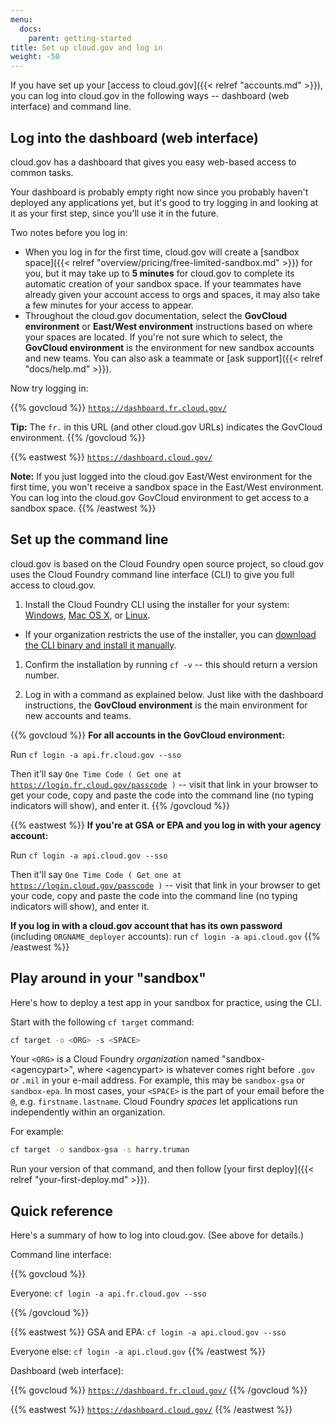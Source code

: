```yaml
---
menu:
  docs:
    parent: getting-started
title: Set up cloud.gov and log in
weight: -50
---
```


If you have set up your [access to cloud.gov]({{< relref "accounts.md" >}}), you can log into cloud.gov in the following ways -- dashboard (web interface) and command line.

## Log into the dashboard (web interface)

cloud.gov has a dashboard that gives you easy web-based access to common tasks.

Your dashboard is probably empty right now since you probably haven't deployed any applications yet, but it's good to try logging in and looking at it as your first step, since you'll use it in the future.

Two notes before you log in:

* When you log in for the first time, cloud.gov will create a [sandbox space]({{< relref "overview/pricing/free-limited-sandbox.md" >}}) for you, but it may take up to **5 minutes** for cloud.gov to complete its automatic creation of your sandbox space. If your teammates have already given your account access to orgs and spaces, it may also take a few minutes for your access to appear.
* Throughout the cloud.gov documentation, select the **GovCloud environment** or **East/West environment** instructions based on where your spaces are located. If you're not sure which to select, the **GovCloud environment** is the environment for new sandbox accounts and new teams. You can also ask a teammate or [ask support]({{< relref "docs/help.md" >}}).

Now try logging in:

{{% govcloud %}}
[`https://dashboard.fr.cloud.gov/`](https://dashboard.fr.cloud.gov/)

**Tip:** The `fr.` in this URL (and other cloud.gov URLs) indicates the GovCloud environment.
{{% /govcloud %}}

{{% eastwest %}}
[`https://dashboard.cloud.gov/`](https://dashboard.cloud.gov/)

**Note:** If you just logged into the cloud.gov East/West environment for the first time, you won't receive a sandbox space in the East/West environment. You can log into the cloud.gov GovCloud environment to get access to a sandbox space.
{{% /eastwest %}}

## Set up the command line

cloud.gov is based on the Cloud Foundry open source project, so cloud.gov uses the Cloud Foundry command line interface (CLI) to give you full access to cloud.gov.

1. Install the Cloud Foundry CLI using the installer for your system: [Windows](https://docs.cloudfoundry.org/cf-cli/install-go-cli.html#windows), [Mac OS X](https://docs.cloudfoundry.org/cf-cli/install-go-cli.html#mac), or [Linux](https://docs.cloudfoundry.org/cf-cli/install-go-cli.html#linux).
  - If your organization restricts the use of the installer, you can [download the CLI binary and install it manually](https://docs.cloudfoundry.org/cf-cli/install-go-cli.html#bin).
1. Confirm the installation by running `cf -v` -- this should return a version number.

1. Log in with a command as explained below. Just like with the dashboard instructions, the **GovCloud environment** is the main environment for new accounts and teams.

{{% govcloud %}}
**For all accounts in the GovCloud environment:**

Run `cf login -a api.fr.cloud.gov --sso` 

Then it'll say `One Time Code ( Get one at `[`https://login.fr.cloud.gov/passcode`](https://login.fr.cloud.gov/passcode)` )` -- visit that link in your browser to get your code, copy and paste the code into the command line (no typing indicators will show), and enter it.
{{% /govcloud %}}

{{% eastwest %}}
**If you're at GSA or EPA and you log in with your agency account:** 

Run `cf login -a api.cloud.gov --sso`

Then it'll say `One Time Code ( Get one at `[`https://login.cloud.gov/passcode`](https://login.cloud.gov/passcode)` )` -- visit that link in your browser to get your code, copy and paste the code into the command line (no typing indicators will show), and enter it.
    
**If you log in with a cloud.gov account that has its own password** (including `ORGNAME_deployer` accounts): run `cf login -a api.cloud.gov`
{{% /eastwest %}}

## Play around in your "sandbox"

Here's how to deploy a test app in your sandbox for practice, using the CLI.

Start with the following `cf target` command:

```bash
cf target -o <ORG> -s <SPACE>
```

Your `<ORG>` is a Cloud Foundry _organization_ named "sandbox-&lt;agencypart&gt;", where &lt;agencypart&gt; is whatever comes right before `.gov` or `.mil` in your
e-mail address. For example, this may be `sandbox-gsa` or `sandbox-epa`. In most cases, your `<SPACE>` is the part of your email before the `@`, e.g. `firstname.lastname`. Cloud Foundry _spaces_ let applications run independently within an organization.  

For example:

```bash
cf target -o sandbox-gsa -s harry.truman
```

Run your version of that command, and then follow [your first deploy]({{< relref "your-first-deploy.md" >}}).

## Quick reference

<!-- If you change this section title, update /layouts/header.html as well, since this anchor is linked from the cloud.gov header -->

Here's a summary of how to log into cloud.gov. (See above for details.)

Command line interface:

{{% govcloud %}}

Everyone: `cf login -a api.fr.cloud.gov --sso` 

{{% /govcloud %}}

{{% eastwest %}}
GSA and EPA: `cf login -a api.cloud.gov --sso`

Everyone else: `cf login -a api.cloud.gov`
{{% /eastwest %}}


Dashboard (web interface):

{{% govcloud %}}
[`https://dashboard.fr.cloud.gov/`](https://dashboard.fr.cloud.gov/)
{{% /govcloud %}}

{{% eastwest %}}
[`https://dashboard.cloud.gov/`](https://dashboard.cloud.gov/)
{{% /eastwest %}}
